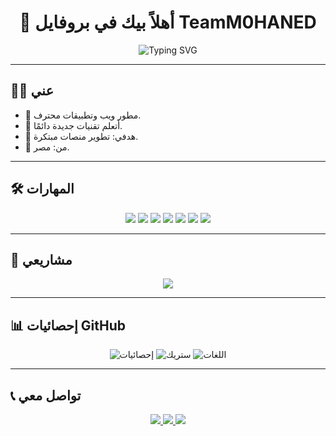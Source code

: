 <h1 align="center">👋 أهلاً بيك في بروفايل TeamM0HANED</h1>

<p align="center">
  <img src="https://readme-typing-svg.herokuapp.com?size=25&color=00C4FF&center=true&vCenter=true&width=600&lines=💻+مطور+ويب+وتطبيقات;🚀+عاشق+التكنولوجيا;🎯+هدفي+بناء+منصات+قوية+ومفيدة" alt="Typing SVG" />
</p>

---

## 👨‍💻 عني
- 💼 مطور ويب وتطبيقات محترف.
- 🌱 أتعلم تقنيات جديدة دائمًا.
- 🎯 هدفي: تطوير منصات مبتكرة.
- 📍 من: مصر.

---

## 🛠 المهارات
<p align="center">
  <img src="https://img.shields.io/badge/HTML5-E34F26?style=for-the-badge&logo=html5&logoColor=white"/>
  <img src="https://img.shields.io/badge/CSS3-1572B6?style=for-the-badge&logo=css3&logoColor=white"/>
  <img src="https://img.shields.io/badge/JavaScript-F7DF1E?style=for-the-badge&logo=javascript&logoColor=black"/>
  <img src="https://img.shields.io/badge/PHP-777BB4?style=for-the-badge&logo=php&logoColor=white"/>
  <img src="https://img.shields.io/badge/Python-3776AB?style=for-the-badge&logo=python&logoColor=white"/>
  <img src="https://img.shields.io/badge/C++-00599C?style=for-the-badge&logo=c%2B%2B&logoColor=white"/>
  <img src="https://img.shields.io/badge/TypeScript-007ACC?style=for-the-badge&logo=typescript&logoColor=white"/>
</p>

---

## 🚀 مشاريعي
<p align="center">
  <a href="https://teammohaned.com" target="_blank">
    <img src="https://img.shields.io/badge/✅ موقعي الرسمي-00C4FF?style=for-the-badge"/>
  </a>
</p>

---

## 📊 إحصائيات GitHub
<p align="center">
  <img src="https://github-readme-stats.vercel.app/api?username=TeamM0HANED&show_icons=true&theme=tokyonight" alt="إحصائيات"/>
  <img src="https://github-readme-streak-stats.herokuapp.com/?user=TeamM0HANED&theme=tokyonight" alt="ستريك"/>
  <img src="https://github-readme-stats.vercel.app/api/top-langs/?username=TeamM0HANED&layout=compact&theme=tokyonight" alt="اللغات"/>
</p>

---

## 📞 تواصل معي
<p align="center">
  <a href="https://wa.me/201119233458" target="_blank">
    <img src="https://img.shields.io/badge/WhatsApp-25D366?style=for-the-badge&logo=whatsapp&logoColor=white"/>
  </a>
  <a href="https://www.youtube.com/@teammohaned" target="_blank">
    <img src="https://img.shields.io/badge/YouTube-FF0000?style=for-the-badge&logo=youtube&logoColor=white"/>
  </a>
  <a href="https://www.tiktok.com/@teammohaned" target="_blank">
    <img src="https://img.shields.io/badge/TikTok-000000?style=for-the-badge&logo=tiktok&logoColor=white"/>
  </a>
</p>
